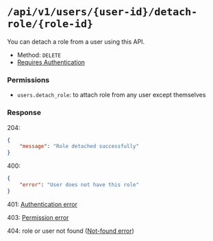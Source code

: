 # `/api/v1/users/{user-id}/detach-role/{role-id}`
You can detach a role from a user using this API.

- Method: `DELETE`
- [Requires Authentication](../auth/login.md#how-to-use-api-token)

### Permissions
- `users.detach_role`: to attach role from any user except themselves

### Response

204:

```json
{
    "message": "Role detached successfully"
}
```

400:

```json
{
    "error": "User does not have this role"
}
```

401: [Authentication error](../authentication-errors.md)

403: [Permission error](../permission-errors.md)

404: role or user not found ([Not-found error](../not-found-errors.md))
